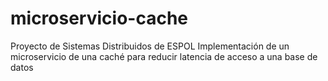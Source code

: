 # microservicio-cache

Proyecto de Sistemas Distribuidos de ESPOL
Implementación de un microservicio de una caché para reducir latencia de acceso a una base de datos
